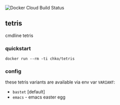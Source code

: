 ![Docker Cloud Build Status](https://img.shields.io/docker/cloud/build/chko/tetris)   

## tetris

cmdline tetris

### quickstart

```
docker run --rm -ti chko/tetris
```

### config

these tetris variants are available via env var `VARIANT`:

- `bastet` [default]
- `emacs` - emacs easter egg



